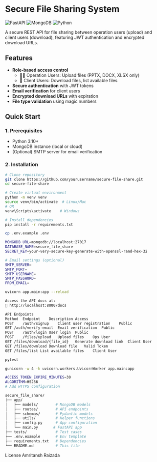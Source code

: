 # Secure File Sharing System

![FastAPI](https://img.shields.io/badge/FastAPI-005571?style=for-the-badge&logo=fastapi)
![MongoDB](https://img.shields.io/badge/MongoDB-4EA94B?style=for-the-badge&logo=mongodb&logoColor=white)
![Python](https://img.shields.io/badge/Python-3776AB?style=for-the-badge&logo=python&logoColor=white)

A secure REST API for file sharing between operation users (upload) and client users (download), featuring JWT authentication and encrypted download URLs.

## Features

- **Role-based access control**
  - 👨‍💼 Operation Users: Upload files (PPTX, DOCX, XLSX only)
  - 👥 Client Users: Download files, list available files
- **Secure authentication** with JWT tokens
- **Email verification** for client users
- **Encrypted download URLs** with expiration
- **File type validation** using magic numbers

## Quick Start

### 1. Prerequisites
- Python 3.10+
- MongoDB instance (local or cloud)
- (Optional) SMTP server for email verification

### 2. Installation
```bash
# Clone repository
git clone https://github.com/yourusername/secure-file-share.git
cd secure-file-share

# Create virtual environment
python -m venv venv
source venv/bin/activate  # Linux/Mac
# OR
venv\Scripts\activate    # Windows

# Install dependencies
pip install -r requirements.txt

cp .env.example .env

MONGODB_URL=mongodb://localhost:27017
DATABASE_NAME=secure_file_share
SECRET_KEY=your-very-secure-key-generate-with-openssl-rand-hex-32

# Email settings (optional)
SMTP_SERVER=
SMTP_PORT=
SMTP_USERNAME=
SMTP_PASSWORD=
FROM_EMAIL=

uvicorn app.main:app --reload

Access the API docs at:
🔗 http://localhost:8000/docs

API Endpoints
Method	Endpoint	Description	Access
POST	/auth/signup	Client user registration	Public
GET	/auth/verify-email	Email verification	Public
POST	/auth/login	User login	Public
POST	/files/upload	Upload files	Ops User
GET	/files/download/{file_id}	Generate download link	Client User
GET	/files/download	Download file	Valid Token
GET	/files/list	List available files	Client User

pytest

gunicorn -w 4 -k uvicorn.workers.UvicornWorker app.main:app

ACCESS_TOKEN_EXPIRE_MINUTES=30
ALGORITHM=HS256
# Add HTTPS configuration

secure_file_share/
├── app/
│   ├── models/        # MongoDB models
│   ├── routes/        # API endpoints
│   ├── schemas/       # Pydantic models
│   ├── utils/         # Helper functions
│   ├── config.py      # App configuration
│   └── main.py       # FastAPI app
├── tests/             # Test cases
├── .env.example       # Env template
├── requirements.txt   # Dependencies
└── README.md          # This file 
```
License
Amritansh Raizada


